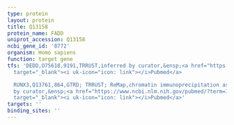 ```yaml
---
type: protein
layout: protein
title: Q13158
protein_name: FADD
uniprot_accession: Q13158
ncbi_gene_id: '8772'
organism: Homo sapiens
function: target gene
tfs: 'DEDD,O75618,9191,TRRUST,inferred by curator,&ensp;<a href="https://www.ncbi.nlm.nih.gov/pubmed/?term=17193921%5Buid%5D"
  target="_blank"><i uk-icon="icon: link"></i>Pubmed</a>

  RUNX3,Q13761,864,GTRD; TRRUST; ReMap,chromatin immunoprecipitation assay; inferred
  by curator,&ensp;<a href="https://www.ncbi.nlm.nih.gov/pubmed/?term=17956589%5Buid%5D"
  target="_blank"><i uk-icon="icon: link"></i>Pubmed</a>'
targets: ''
binding_sites: ''
---
```


